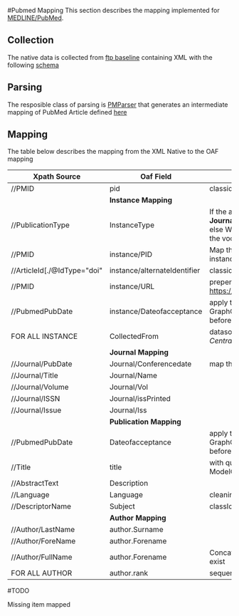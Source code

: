 #Pubmed Mapping
This section describes the mapping implemented for [MEDLINE/PubMed](https://pubmed.ncbi.nlm.nih.gov/).

Collection
---------
The native data is collected from [ftp baseline](https://ftp.ncbi.nlm.nih.gov/pubmed/baseline/) containing XML with 
the following [schema](https://www.nlm.nih.gov/bsd/licensee/elements_descriptions.html) 


Parsing
-------
The resposible class of parsing is [PMParser](/dnet-hadoop/scaladocs/#eu.dnetlib.dhp.sx.bio.pubmed.PMParser) that generates 
an intermediate mapping of PubMed Article defined [here](/dnet-hadoop/apidocs/eu/dnetlib/dhp/sx/bio/pubmed/package-summary.html)


Mapping
-------

The table below describes the mapping from the XML Native to the OAF mapping





| Xpath Source | Oaf Field  | Notes       |
| ----------- | ----------- | ----------- |
| //PMID      | pid         | classid = classname = pmid
|  | **Instance Mapping** |      |
|//PublicationType | InstanceType  | If the article contains the typology **Journal Article** then we apply this type else We have to find a terms that match the vocabulary otherwise we discard it
|//PMID | instance/PID | Map the pmid also in the pid in the instance |
| //ArticleId[./@IdType="doi"   | instance/alternateIdentifier  |classid = classname = doi
|//PMID | instance/URL | prepend to the PMId the base url https://pubmed.ncbi.nlm.nih.gov/
| //PubmedPubDate | instance/Dateofacceptance | apply the function GraphCleaningFunctions.cleanDate before assign it
|  FOR ALL INSTANCE | CollectedFrom | datasourceName: *Europe PubMed Central* DatasourceId:   
|  | **Journal Mapping** |      |
|//Journal/PubDate| Journal/Conferencedate | map the date of the Journal
|//Journal/Title| Journal/Name | |
|//Journal/Volume| Journal/Vol | |
|//Journal/ISSN| Journal/issPrinted | |
|//Journal/Issue| Journal/Iss | |
|  | **Publication Mapping** |      |
| //PubmedPubDate | Dateofacceptance | apply the function GraphCleaningFunctions.cleanDate before assign it
| //Title | title | with qualifier ModelConstants.MAIN_TITLE_QUALIFIER
| //AbstractText | Description ||
|//Language| Language| cleaning vocabulary -> dnet:languages
|//DescriptorName| Subject | classId, className = keyword
|  | **Author Mapping** |      |
|//Author/LastName| author.Surname| |
|//Author/ForeName| author.Forename| |
|//Author/FullName| author.Forename| Concatenation of forname + lastName if exist |
|FOR ALL AUTHOR | author.rank| sequential number starting from 1|

#TODO

Missing item mapped












